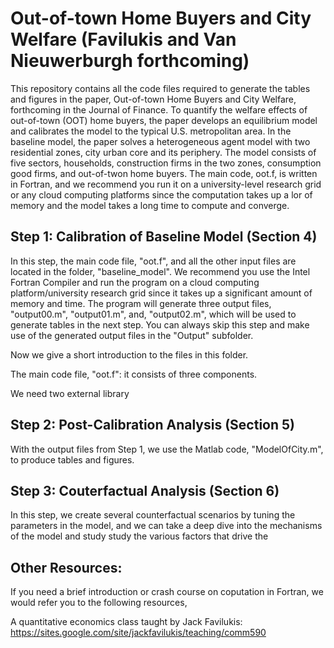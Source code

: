 # Out-of-town Home Buyers and City Welfare (Favilukis and Van Nieuwerburgh forthcoming)
This repository contains all the code files required to generate the tables and figures in the paper, Out-of-town Home Buyers and City Welfare, forthcoming in the Journal of Finance. To quantify the welfare effects of out-of-town (OOT) home buyers, the paper develops an equilibrium model and calibrates the model to the typical U.S. metropolitan area. In the baseline model, the paper solves a heterogeneous agent model with two residential zones, city urban core and its periphery. The model consists of five sectors, households, construction firms in the two zones, consumption good firms, and out-of-twon home buyers. The main code, oot.f, is written in Fortran, and we recommend you run it on a university-level research grid or any cloud computing platforms since the computation takes up a lor of memory and the model takes a long time to compute and converge.

## Step 1: Calibration of Baseline Model (Section 4)
In this step, the main code file, "oot.f", and all the other input files are located in the folder, "baseline_model". We recommend you use the Intel Fortran Compiler and run the program on a cloud computing platform/university research grid since it takes up a significant amount of memory and time. The program will generate three output files, "output00.m", "output01.m", and, "output02.m", which will be used to generate tables in the next step. You can always skip this step and make use of the generated output files in the "Output" subfolder.

Now we give a short introduction to the files in this folder. 

The main code file, "oot.f": it consists of three components. 

We need two external library 


## Step 2: Post-Calibration Analysis (Section 5)
With the output files from Step 1, we use the Matlab code, "ModelOfCity.m", to produce tables and figures. 





## Step 3: Couterfactual Analysis (Section 6)
In this step, we create several counterfactual scenarios by tuning the parameters in the model, and we can take a deep dive into the mechanisms of the model and study study the various factors that drive the 





## Other Resources:
If you need a brief introduction or crash course on coputation in Fortran, we would refer you to the following resources, 

A quantitative economics class taught by Jack Favilukis: https://sites.google.com/site/jackfavilukis/teaching/comm590
